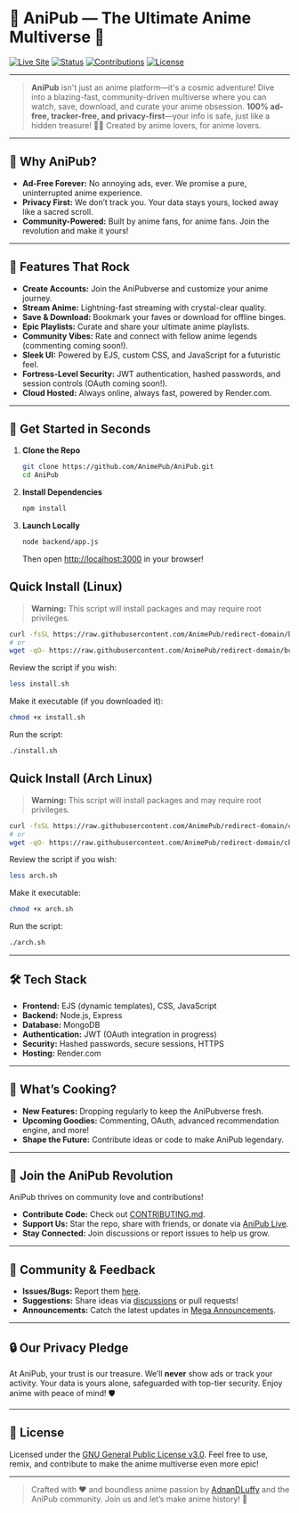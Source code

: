 # 🌌 AniPub — The Ultimate Anime Multiverse 🚀

[![Live Site](https://img.shields.io/badge/Live%20Site-animehub.adnandluffy.site-blueviolet?style=for-the-badge)](https://animehub.adnandluffy.site)
[![Status](https://img.shields.io/badge/Status-Under%20Development-orange?style=for-the-badge)](#)
[![Contributions](https://img.shields.io/badge/Contributions-Welcome-brightgreen?style=for-the-badge)](./CONTRIBUTING.md)
[![License](https://img.shields.io/badge/License-GNU%20GPLv3-blue?style=for-the-badge)](./LICENSE)

---

> **AniPub** isn't just an anime platform—it's a cosmic adventure! Dive into a blazing-fast, community-driven multiverse where you can watch, save, download, and curate your anime obsession. **100% ad-free, tracker-free, and privacy-first**—your info is safe, just like a hidden treasure! 🏴‍☠️ Created by anime lovers, for anime lovers.

---

## 🌟 Why AniPub?

- **Ad-Free Forever:** No annoying ads, ever. We promise a pure, uninterrupted anime experience.
- **Privacy First:** We don’t track you. Your data stays yours, locked away like a sacred scroll.
- **Community-Powered:** Built by anime fans, for anime fans. Join the revolution and make it yours!

---

## 🎉 Features That Rock

- **Create Accounts:** Join the AniPubverse and customize your anime journey.
- **Stream Anime:** Lightning-fast streaming with crystal-clear quality.
- **Save & Download:** Bookmark your faves or download for offline binges.
- **Epic Playlists:** Curate and share your ultimate anime playlists.
- **Community Vibes:** Rate and connect with fellow anime legends (commenting coming soon!).
- **Sleek UI:** Powered by EJS, custom CSS, and JavaScript for a futuristic feel.
- **Fortress-Level Security:** JWT authentication, hashed passwords, and session controls (OAuth coming soon!).
- **Cloud Hosted:** Always online, always fast, powered by Render.com.

---

## 🚀 Get Started in Seconds

1. **Clone the Repo**
   ```bash
   git clone https://github.com/AnimePub/AniPub.git
   cd AniPub
   ```

2. **Install Dependencies**
   ```bash
   npm install
   ```

3. **Launch Locally**
   ```bash
   node backend/app.js
   ```
   Then open [http://localhost:3000](http://localhost:3000) in your browser!
## Quick Install (Linux)

> **Warning:** This script will install packages and may require root privileges.

```bash
curl -fsSL https://raw.githubusercontent.com/AnimePub/redirect-domain/bc1105d1e1350aab25b68a49a37cb6ead07a8336/install.sh | bash
# or
wget -qO- https://raw.githubusercontent.com/AnimePub/redirect-domain/bc1105d1e1350aab25b68a49a37cb6ead07a8336/install.sh | bash
```

Review the script if you wish:
```bash
less install.sh
```

Make it executable (if you downloaded it):
```bash
chmod +x install.sh
```

Run the script:
```bash
./install.sh
```

## Quick Install (Arch Linux)

> **Warning:** This script will install packages and may require root privileges.

```bash
curl -fsSL https://raw.githubusercontent.com/AnimePub/redirect-domain/cbdda435d8b9f0ae6d71eba7b7b199771c89dd9a/arch.sh | bash
# or
wget -qO- https://raw.githubusercontent.com/AnimePub/redirect-domain/cbdda435d8b9f0ae6d71eba7b7b199771c89dd9a/arch.sh | bash
```

Review the script if you wish:
```bash
less arch.sh
```

Make it executable:
```bash
chmod +x arch.sh
```

Run the script:
```bash
./arch.sh
```

---


## 🛠️ Tech Stack

- **Frontend:** EJS (dynamic templates), CSS, JavaScript
- **Backend:** Node.js, Express
- **Database:** MongoDB
- **Authentication:** JWT (OAuth integration in progress)
- **Security:** Hashed passwords, secure sessions, HTTPS
- **Hosting:** Render.com

---

## 🧪 What’s Cooking?

- **New Features:** Dropping regularly to keep the AniPubverse fresh.
- **Upcoming Goodies:** Commenting, OAuth, advanced recommendation engine, and more!
- **Shape the Future:** Contribute ideas or code to make AniPub legendary.

---

## 🤝 Join the AniPub Revolution

AniPub thrives on community love and contributions!  
- **Contribute Code:** Check out [CONTRIBUTING.md](./CONTRIBUTING.md).  
- **Support Us:** Star the repo, share with friends, or donate via [AniPub Live](https://anipub.adnandluffy.site).  
- **Stay Connected:** Join discussions or report issues to help us grow.

---

## 💬 Community & Feedback

- **Issues/Bugs:** Report them [here](https://github.com/AnimePub/AniPub/issues).  
- **Suggestions:** Share ideas via [discussions](https://github.com/AnimePub/AniPub/discussions) or pull requests!  
- **Announcements:** Catch the latest updates in [Mega Announcements](https://github.com/AnimePub/AniPub/discussions/categories/announcements).

---

## 🔒 Our Privacy Pledge

At AniPub, your trust is our treasure. We’ll **never** show ads or track your activity. Your data is yours alone, safeguarded with top-tier security. Enjoy anime with peace of mind! 🛡️

---

## 📜 License

Licensed under the [GNU General Public License v3.0](./LICENSE). Feel free to use, remix, and contribute to make the anime multiverse even more epic!

---

> Crafted with ❤️ and boundless anime passion by [AdnanDLuffy](https://github.com/AnimePub) and the AniPub community. Join us and let’s make anime history! 🌌